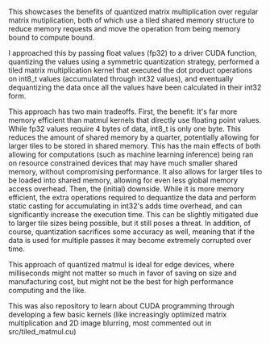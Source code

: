 This showcases the benefits of quantized matrix multiplication over regular matrix mutiplication, both of which use a tiled shared memory structure to reduce memory requests and move the operation
from being memory bound to compute bound.

I approached this by passing float values (fp32) to a driver CUDA function, quantizing the values using a symmetric quantization strategy, performed a tiled matrix multiplication kernel that
executed the dot product operations on int8_t values (accumulated through int32 values), and eventually dequantizing the data once all the values have been calculated in their int32 form.

This approach has two main tradeoffs. First, the benefit: It's far more memory efficient than matmul kernels that directly use floating point values. While fp32 values require 4 bytes of data,
int8_t is only one byte. This reduces the amount of shared memory by a quarter, potentially allowing for larger tiles to be stored in shared memory. This has the main effects of both allowing for
computations (such as machine learning inference) being ran on resource constrained devices that may have much smaller shared memory, without compromising performance. It also allows for larger
tiles to be loaded into shared memory, allowing for even less global memory access overhead. Then, the (initial) downside. While it is more memory efficient, the extra operations required to
dequantize the data and perform static casting for accumulating in int32's adds time overhead, and can significantly increase the execution time. This can be slightly mitigated due to larger
tile sizes being possible, but it still poses a threat. In addition, of course, quantization sacrifices some accuracy as well, meaning that if the data is used for multiple passes it may
become extremely corrupted over time.

This approach of quantized matmul is ideal for edge devices, where milliseconds might not matter so much in favor of saving on size and manufacturing cost, but might not be the best for
high performance computing and the like.

This was also repository to learn about CUDA programming through developing a few basic kernels (like increasingly optimized matrix multiplication and 2D image blurring, most commented out
in src/tiled_matmul.cu)
